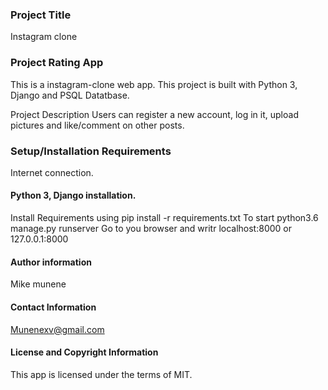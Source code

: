 ### Project Title
Instagram clone

### Project Rating App
This is a instagram-clone web app. This project is built with Python 3, Django and PSQL Datatbase.

Project Description
Users can register a new account, log in it, upload pictures and like/comment on other posts.

### Setup/Installation Requirements
Internet connection.
#### Python 3, Django installation.
Install Requirements using pip install -r requirements.txt
To start python3.6 manage.py runserver
Go to you browser and writr localhost:8000 or 127.0.0.1:8000

#### Author information
Mike munene

#### Contact Information
Munenexv@gmail.com

#### License and Copyright Information
This app is licensed under the terms of MIT.